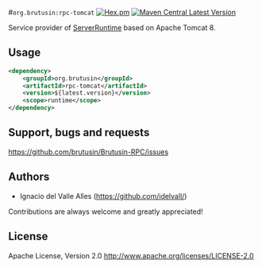 #`org.brutusin:rpc-tomcat` [![Hex.pm](https://img.shields.io/hexpm/l/plug.svg)](http://www.apache.org/licenses/LICENSE-2.0) [![Maven Central Latest Version](https://maven-badges.herokuapp.com/maven-central/org.brutusin/rpc-tomcat/badge.svg)](https://maven-badges.herokuapp.com/maven-central/org.brutusin/rpc-tomcat/)

Service provider of [ServerRuntime](https://github.com/brutusin/Brutusin-RPC/blob/master/rpc-api/src/main/java/org/brutusin/rpc/spi/ServerRuntime.java) based on Apache Tomcat 8.

## Usage
```xml
<dependency>
    <groupId>org.brutusin</groupId>
    <artifactId>rpc-tomcat</artifactId>
    <version>${latest.version}</version>
    <scope>runtime</scope>
</dependency>
```
## Support, bugs and requests
https://github.com/brutusin/Brutusin-RPC/issues

## Authors

- Ignacio del Valle Alles (<https://github.com/idelvall/>)

Contributions are always welcome and greatly appreciated!

## License
Apache License, Version 2.0
http://www.apache.org/licenses/LICENSE-2.0
